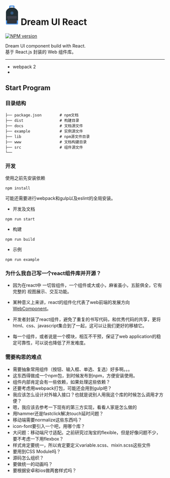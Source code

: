 # ![dreamerLOGO](./dream.png) Dream UI React

[![NPM version](https://img.shields.io/npm/v/amazeui-react.svg?style=flat-square)](https://www.npmjs.com/package/dreamui-react)

Dream UI component build with React.  
基于 React.js 封装的 Web 组件库。

----

- webpack 2
-

## Start Program

### 目录结构

```
├── package.json		# npm文档
├── dist				# 构建目录
├── docs				# 文档源文件
├── example				# 实例源文件
├── lib					# npm源文件目录
├── www 				# 文档构建目录
├── src					# 组件源文件
└──
```

### 开发 

使用之前先安装依赖

```
npm install
```
可能还需要进行webpack和gulp以及eslint的全局安装。

- 开发及文档

```
npm run start
```

- 构建 

```
npm run build
```
- 示例

```
npm run example
```


### 为什么我自己写一个react组件库并开源？

- 因为在react中 一切皆组件，一个组件或大或小，麻雀虽小，五脏俱全，它有完整的 视图展示、交互功能。

- 某种意义上来讲，react的组件化代表了web前端的发展方向 [WebComponent](https://developer.mozilla.org/en-US/docs/Web/Web_Components)。

- 开发者封装了react组件，避免了重复的书写代码，和优秀代码的共享，更将html、css、javascript集合到了一起，这可以让我们更好的移植它。

- 每一个组件，或者说是一个模块，相互不干预，保证了web application的稳定可靠性，可以说也降低了开发难度。



### 需要构思的难点

* 需要抽象常用组件（按钮、输入框、单选、复选）好多啊。。。
* 这东西得做成一个npm包，到时候发布到npm，方便安装使用。
* 组件内部肯定会有一些依赖，如果处理这些依赖？
* 还要考虑用webpack打包，可能还会用到gulp吧？
* 我应该怎么设计对外输入接口？也就是说别人用我这个库的时候怎么调用才方便？
* 嗯，我应该去参考一下现有的第三方实现，看看人家是怎么做的
* 用hammer还是fastclick解决touch延时问题？
* 移动端需要normalize这些东西吗？
* icon-font要引入一个吧，用哪个库？
* 大问题：移动端尺寸适配。之前研究过淘宝的flexible，但是好像问题不少，要不考虑一下用flexbox？
* 样式肯定要统一，所以肯定要定义variable.scss、mixin.scss这些文件
* 要用到CSS Module吗？
* 源码怎么组织？
* 要做统一的动画吗？
* 要根据安卓和ios做两套样式吗？